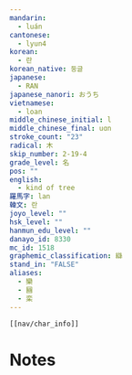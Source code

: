 ```yaml
---
mandarin:
  - luán
cantonese:
  - lyun4
korean:
  - 란
korean_native: 둥글
japanese:
  - RAN
japanese_nanori: おうち
vietnamese:
  - loan
middle_chinese_initial: l
middle_chinese_final: uɑn
stroke_count: "23"
radical: 木
skip_number: 2-19-4
grade_level: 名
pos: ""
english:
  - kind of tree
羅馬字: lan
韓文: 란
joyo_level: ""
hsk_level: ""
hanmun_edu_level: ""
danayo_id: 8330
mc_id: 1518
graphemic_classification: 䜌
stand_in: "FALSE"
aliases:
  - 欒
  - 圝
  - 栾
---
```

```meta-bind-embed
[[nav/char_info]]
```

# Notes
